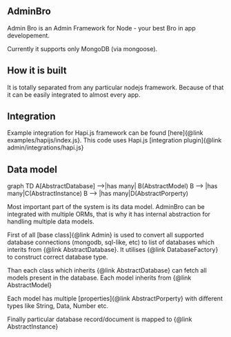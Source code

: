## AdminBro

<script src="https://cdn.rawgit.com/knsv/mermaid/7.0.0/dist/mermaid.min.js"></script>
<link rel="stylesheet" type="text/css" href="https://cdn.rawgit.com/knsv/mermaid/7.0.0/dist/mermaid.css">
<script>mermaid.initialize({startOnLoad:true});</script>

Admin Bro is an Admin Framework for Node - your best Bro in app developement.

Currently it supports only MongoDB (via mongoose).

## How it is built

It is totally separated from any particular nodejs framework. Because of that it can be easily integrated to almost every app.

## Integration

Example integration for Hapi.js framework can be found [here]{@link examples/hapijs/index.js}. This code uses Hapi.js [integration plugin]{@link admin/integrations/hapi.js}

## Data model

<div class="mermaid">
  graph TD
  A[AbstractDatabase] -->|has many| B(AbstractModel)
  B --> |has many|C(AbstractInstance)
  B --> |has many|D(AbstractPorperty)
</div>

Most important part of the system is its data model. AdminBro can be integrated with multiple ORMs, that is why it has internal abstraction for handling multiple data models.

First of all [base class]{@link Admin} is used to convert all supported database connections (mongodb, sql-like, etc) to list of databases which interits from {@link AbstractDatabase}. It utilises {@link DatabaseFactory} to construct correct database type.

Than each class which inherits {@link AbstractDatabase} can fetch all models present in the database. Each model inherits from {@link AbstractModel}

Each model has multiple [properties]{@link AbstractPorperty} with different types like String, Data, Number etc.

Finally particular database record/document is mapped to {@link AbstractInstance}